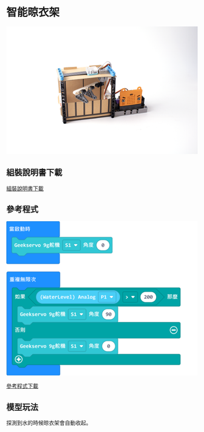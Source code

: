 # 智能晾衣架

![](../images/hanger.png)

## 組裝說明書下載

[組裝說明書下載](https://drive.google.com/drive/folders/1wg_edUZFrqyUONA0FJ6vFBkGArRsfnf4?usp=sharing)

## 參考程式

![](../images/hanger_code.png)

[參考程式下載](https://makecode.microbit.org/_T08TXpDpdhrL)

## 模型玩法

探測到水的時候晾衣架會自動收起。
